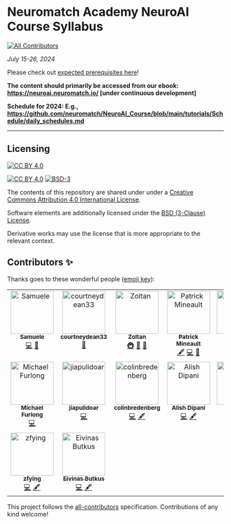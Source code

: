 # Neuromatch Academy NeuroAI Course Syllabus
<!-- ALL-CONTRIBUTORS-BADGE:START - Do not remove or modify this section -->
[![All Contributors](https://img.shields.io/badge/all_contributors-16-orange.svg?style=flat-square)](#contributors-)
<!-- ALL-CONTRIBUTORS-BADGE:END -->


*July 15-26, 2024*


Please check out [expected prerequisites here](https://github.com/NeuromatchAcademy/precourse/blob/main/prereqs/ComputationalNeuroscience.md)!

**The content should primarily be accessed from our ebook: https://neuroai.neuromatch.io/ [under continuous development]**

**Schedule for 2024: E.g., https://github.com/neuromatch/NeuroAI_Course/blob/main/tutorials/Schedule/daily_schedules.md**

---

## Licensing

[![CC BY 4.0][cc-by-image]][cc-by]

[![CC BY 4.0][cc-by-shield]][cc-by] [![BSD-3][bsd-3-shield]][bsd-3]

The contents of this repository are shared under under a [Creative Commons Attribution 4.0 International License][cc-by].

Software elements are additionally licensed under the [BSD (3-Clause) License][bsd-3].

Derivative works may use the license that is more appropriate to the relevant context.

[cc-by]: http://creativecommons.org/licenses/by/4.0/
[cc-by-image]: https://i.creativecommons.org/l/by/4.0/88x31.png
[cc-by-shield]: https://img.shields.io/badge/License-CC%20BY%204.0-lightgrey.svg

[bsd-3]: https://opensource.org/licenses/BSD-3-Clause
[bsd-3-shield]: https://img.shields.io/badge/License-BSD_3--Clause-blue.svg

## Contributors ✨

Thanks goes to these wonderful people ([emoji key](https://allcontributors.org/docs/en/emoji-key)):

<!-- ALL-CONTRIBUTORS-LIST:START - Do not remove or modify this section -->
<!-- prettier-ignore-start -->
<!-- markdownlint-disable -->
<table>
  <tbody>
    <tr>
      <td align="center" valign="top" width="14.28%"><a href="https://github.com/SamueleBolotta"><img src="https://avatars.githubusercontent.com/u/57507442?v=4?s=100" width="100px;" alt="Samuele "/><br /><sub><b>Samuele </b></sub></a><br /><a href="https://github.com/neuromatch/NeuroAI_Course/commits?author=SamueleBolotta" title="Code">💻</a> <a href="https://github.com/neuromatch/NeuroAI_Course/issues?q=author%3ASamueleBolotta" title="Bug reports">🐛</a></td>
      <td align="center" valign="top" width="14.28%"><a href="https://github.com/courtneydean33"><img src="https://avatars.githubusercontent.com/u/114959284?v=4?s=100" width="100px;" alt="courtneydean33"/><br /><sub><b>courtneydean33</b></sub></a><br /><a href="#projectManagement-courtneydean33" title="Project Management">📆</a></td>
      <td align="center" valign="top" width="14.28%"><a href="https://github.com/iamzoltan"><img src="https://avatars.githubusercontent.com/u/21369773?v=4?s=100" width="100px;" alt="Zoltan"/><br /><sub><b>Zoltan</b></sub></a><br /><a href="#infra-iamzoltan" title="Infrastructure (Hosting, Build-Tools, etc)">🚇</a> <a href="#maintenance-iamzoltan" title="Maintenance">🚧</a> <a href="https://github.com/neuromatch/NeuroAI_Course/pulls?q=is%3Apr+reviewed-by%3Aiamzoltan" title="Reviewed Pull Requests">👀</a></td>
      <td align="center" valign="top" width="14.28%"><a href="http://xcorr.dev"><img src="https://avatars.githubusercontent.com/u/3516539?v=4?s=100" width="100px;" alt="Patrick Mineault"/><br /><sub><b>Patrick Mineault</b></sub></a><br /><a href="#content-patrickmineault" title="Content">🖋</a> <a href="https://github.com/neuromatch/NeuroAI_Course/commits?author=patrickmineault" title="Code">💻</a> <a href="#design-patrickmineault" title="Design">🎨</a></td>
      <td align="center" valign="top" width="14.28%"><a href="https://github.com/glibesyck"><img src="https://avatars.githubusercontent.com/u/71762371?v=4?s=100" width="100px;" alt="glibesyck"/><br /><sub><b>glibesyck</b></sub></a><br /><a href="https://github.com/neuromatch/NeuroAI_Course/commits?author=glibesyck" title="Code">💻</a></td>
      <td align="center" valign="top" width="14.28%"><a href="http://johnmarktaylor.com"><img src="https://avatars.githubusercontent.com/u/16569815?v=4?s=100" width="100px;" alt="JohnMark Taylor"/><br /><sub><b>JohnMark Taylor</b></sub></a><br /><a href="https://github.com/neuromatch/NeuroAI_Course/commits?author=johnmarktaylor91" title="Code">💻</a> <a href="#content-johnmarktaylor91" title="Content">🖋</a></td>
      <td align="center" valign="top" width="14.28%"><a href="http://colleenjg.github.io"><img src="https://avatars.githubusercontent.com/u/26847334?v=4?s=100" width="100px;" alt="Colleen J. Gillon"/><br /><sub><b>Colleen J. Gillon</b></sub></a><br /><a href="https://github.com/neuromatch/NeuroAI_Course/commits?author=colleenjg" title="Code">💻</a> <a href="#content-colleenjg" title="Content">🖋</a></td>
    </tr>
    <tr>
      <td align="center" valign="top" width="14.28%"><a href="https://github.com/furlong-cmu"><img src="https://avatars.githubusercontent.com/u/1517692?v=4?s=100" width="100px;" alt="Michael Furlong"/><br /><sub><b>Michael Furlong</b></sub></a><br /><a href="https://github.com/neuromatch/NeuroAI_Course/commits?author=furlong-cmu" title="Code">💻</a></td>
      <td align="center" valign="top" width="14.28%"><a href="http://jiapulidoar.github.io"><img src="https://avatars.githubusercontent.com/u/13878096?v=4?s=100" width="100px;" alt="jiapulidoar"/><br /><sub><b>jiapulidoar</b></sub></a><br /><a href="https://github.com/neuromatch/NeuroAI_Course/commits?author=jiapulidoar" title="Code">💻</a></td>
      <td align="center" valign="top" width="14.28%"><a href="https://github.com/colinbredenberg"><img src="https://avatars.githubusercontent.com/u/32182114?v=4?s=100" width="100px;" alt="colinbredenberg"/><br /><sub><b>colinbredenberg</b></sub></a><br /><a href="https://github.com/neuromatch/NeuroAI_Course/commits?author=colinbredenberg" title="Code">💻</a> <a href="#content-colinbredenberg" title="Content">🖋</a></td>
      <td align="center" valign="top" width="14.28%"><a href="https://alishdipani.github.io/"><img src="https://avatars.githubusercontent.com/u/21101992?v=4?s=100" width="100px;" alt="Alish Dipani"/><br /><sub><b>Alish Dipani</b></sub></a><br /><a href="https://github.com/neuromatch/NeuroAI_Course/commits?author=alishdipani" title="Code">💻</a> <a href="#content-alishdipani" title="Content">🖋</a></td>
      <td align="center" valign="top" width="14.28%"><a href="https://github.com/NogaMudrik"><img src="https://avatars.githubusercontent.com/u/90283200?v=4?s=100" width="100px;" alt="Noga"/><br /><sub><b>Noga</b></sub></a><br /><a href="#content-NogaMudrik" title="Content">🖋</a> <a href="https://github.com/neuromatch/NeuroAI_Course/commits?author=NogaMudrik" title="Code">💻</a></td>
      <td align="center" valign="top" width="14.28%"><a href="https://ssnio.github.io/"><img src="https://avatars.githubusercontent.com/u/49148519?v=4?s=100" width="100px;" alt="Saeed Salehi"/><br /><sub><b>Saeed Salehi</b></sub></a><br /><a href="https://github.com/neuromatch/NeuroAI_Course/commits?author=ssnio" title="Code">💻</a> <a href="#content-ssnio" title="Content">🖋</a></td>
      <td align="center" valign="top" width="14.28%"><a href="http://hosseinadeli.github.io"><img src="https://avatars.githubusercontent.com/u/17715264?v=4?s=100" width="100px;" alt="Hossein Adeli"/><br /><sub><b>Hossein Adeli</b></sub></a><br /><a href="https://github.com/neuromatch/NeuroAI_Course/commits?author=Hosseinadeli" title="Code">💻</a> <a href="#content-Hosseinadeli" title="Content">🖋</a></td>
    </tr>
    <tr>
      <td align="center" valign="top" width="14.28%"><a href="https://github.com/zfying"><img src="https://avatars.githubusercontent.com/u/43172315?v=4?s=100" width="100px;" alt="zfying"/><br /><sub><b>zfying</b></sub></a><br /><a href="https://github.com/neuromatch/NeuroAI_Course/commits?author=zfying" title="Code">💻</a> <a href="#content-zfying" title="Content">🖋</a></td>
      <td align="center" valign="top" width="14.28%"><a href="https://github.com/eivinasbutkus"><img src="https://avatars.githubusercontent.com/u/29067932?v=4?s=100" width="100px;" alt="Eivinas Butkus"/><br /><sub><b>Eivinas Butkus</b></sub></a><br /><a href="https://github.com/neuromatch/NeuroAI_Course/commits?author=eivinasbutkus" title="Code">💻</a> <a href="#content-eivinasbutkus" title="Content">🖋</a></td>
    </tr>
  </tbody>
</table>

<!-- markdownlint-restore -->
<!-- prettier-ignore-end -->

<!-- ALL-CONTRIBUTORS-LIST:END -->

This project follows the [all-contributors](https://github.com/all-contributors/all-contributors) specification. Contributions of any kind welcome!
